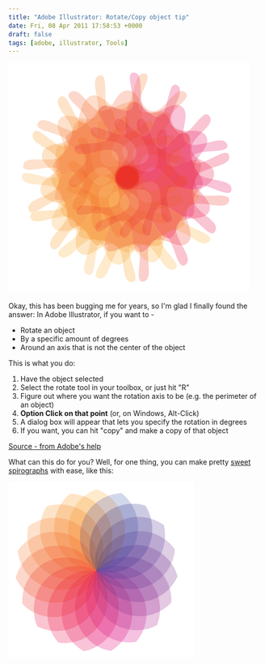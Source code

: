 ```yaml
---
title: "Adobe Illustrator: Rotate/Copy object tip"
date: Fri, 08 Apr 2011 17:58:53 +0000
draft: false
tags: [adobe, illustrator, Tools]
---
```


![ A Colorful Spirograph](../images/Screen-shot-2011-04-08-at-3.22.52-PM.png)

Okay, this has been bugging me for years, so I'm glad I finally found the answer: In Adobe Illustrator, if you want to -

- Rotate an object
- By a specific amount of degrees
- Around an axis that is not the center of the object

This is what you do:

1. Have the object selected
2. Select the rotate tool in your toolbox, or just hit "R"
3. Figure out where you want the rotation axis to be (e.g. the perimeter of an object)
4. **Option Click on that point** (or, on Windows, Alt-Click)
5. A dialog box will appear that lets you specify the rotation in degrees
6. If you want, you can hit "copy" and make a copy of that object

[Source - from Adobe's help][1]

What can this do for you? Well, for one thing, you can make pretty [sweet spirographs][2] with ease, like this:

![Another colorful spirograph](../images/Screen-shot-2011-04-08-at-2.37.58-PM.png)

[1]: https://helpx.adobe.com/illustrator/using/rotating-reflecting-objects.html#rotate_an_object_by_a_specific_angle
[2]: http://veerle.duoh.com/design/article/illustrator_full_spectrum_spirograph
